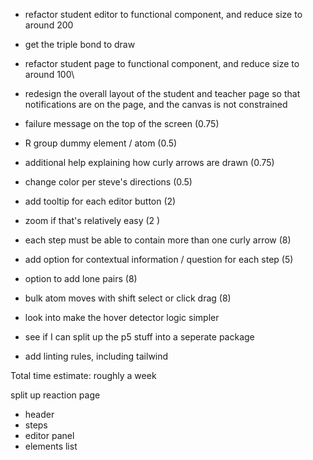 - refactor student editor to functional component, and reduce size to around 200

- get the triple bond to draw
- refactor student page to functional component, and reduce size to around 100\
- redesign the overall layout of the student and teacher page so that notifications are on the page, and the canvas is not constrained
- failure message on the top of the screen (0.75)
- R group dummy element / atom (0.5)
- additional help explaining how curly arrows are drawn (0.75)
- change color per steve's directions (0.5)
- add tooltip for each editor button (2)
- zoom if that's relatively easy (2 )
- each step must be able to contain more than one curly arrow (8)
- add option for contextual information / question for each step (5)
- option to add lone pairs (8)
- bulk atom moves with shift select or click drag (8)
- look into make the hover detector logic simpler
- see if I can split up the p5 stuff into a seperate package
- add linting rules, including tailwind

Total time estimate: roughly a week

split up reaction page

- header
- steps
- editor panel
- elements list

